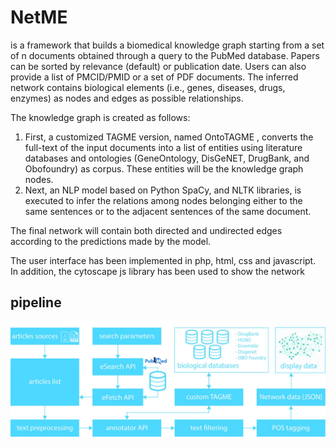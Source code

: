# NetME

is a framework that builds a biomedical knowledge graph starting from a set of n documents obtained through a query to the PubMed database. Papers can be sorted by relevance (default) or publication date. 
Users can also provide a list of PMCID/PMID or a set of PDF documents. The inferred network contains biological elements (i.e., genes, diseases, drugs, enzymes) as nodes and edges as possible relationships.

The knowledge graph is created as follows:
   1. First, a customized TAGME version, named OntoTAGME , converts the full-text of the input documents into a list of entities using literature databases and ontologies (GeneOntology, DisGeNET, DrugBank, and Obofoundry) as corpus. These entities will be the knowledge graph nodes.
   2. Next, an NLP model based on Python SpaCy, and NLTK libraries, is executed to infer the relations among nodes belonging either to the same sentences or to the adjacent sentences of the same document.

The final network will contain both directed and undirected edges according to the predictions made by the model.

The user interface has been implemented in php, html, css and javascript. In addition, the cytoscape js library has been used to show the network 

## pipeline
![](https://github.com/alemuscolino/netme/blob/main/pipeline.jpg?raw=true)
